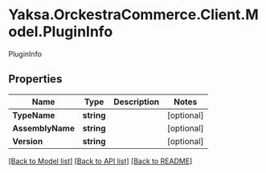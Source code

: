 # Yaksa.OrckestraCommerce.Client.Model.PluginInfo
PluginInfo

## Properties

Name | Type | Description | Notes
------------ | ------------- | ------------- | -------------
**TypeName** | **string** |  | [optional] 
**AssemblyName** | **string** |  | [optional] 
**Version** | **string** |  | [optional] 

[[Back to Model list]](../README.md#documentation-for-models) [[Back to API list]](../README.md#documentation-for-api-endpoints) [[Back to README]](../README.md)

